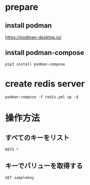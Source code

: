 # prepare
## install podman
https://podman-desktop.io/

## install podman-compose
```
pip3 install podman-compose
```

# create redis server
```
podman-compose -f redis.yml up -d
```

# 操作方法
## すべてのキーをリスト
```
KEYS *
```
## キーでバリューを取得する
```
GET samplekey
```